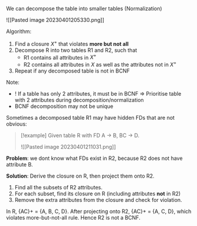 
We can decompose the table into smaller tables (Normalization)

![[Pasted image 20230401205330.png]]

Algorithm:

1. Find a closure $X^+$ that violates **more but not all**
2. Decompose R into two tables R1 and R2, such that
	- R1 contains all attributes in ${X}^+$
	- R2 contains all attributes in $X$ as well as the attributes not in ${X}^+$
3. Repeat if any decomposed table is not in BCNF

Note:
- ! If a table has only 2 attributes, it must be in BCNF ⇒ Prioritise table with 2 attributes during decomposition/normalization
- BCNF decomposition may not be unique

Sometimes a decomposed table R1 may have hidden FDs that are not obvious:

>[!example]
> Given table R with FD A → B, BC → D.
> 
> ![[Pasted image 20230401211031.png]]

**Problem**: we dont know what FDs exist in R2, because R2 does not have attribute B.

**Solution**: Derive the closure on R, then project them onto R2.

1. Find all the subsets of R2 attributes.
2. For each subset, find its closure on R (including attributes **not** in R2)
3. Remove the extra attributes from the closure and check for violation.

In R, {AC}+ = {A, B, C, D}. After projecting onto R2, {AC}+ = {A, C, D}, which violates more-but-not-all rule. Hence R2 is not a BCNF.